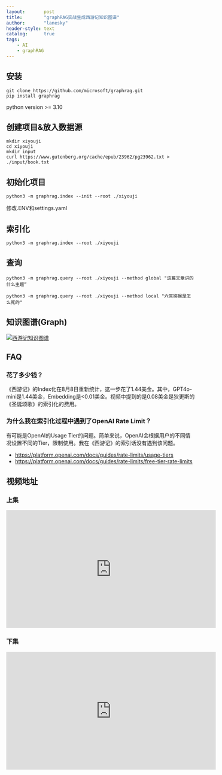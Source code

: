 ```yaml
---
layout:       post
title:        "graphRAG实战生成西游记知识图谱"
author:       "lanesky"
header-style: text
catalog:      true
tags:
    - AI
    - graphRAG
---
```


## 安装

```
git clone https://github.com/microsoft/graphrag.git
pip install graphrag
```

python version >= 3.10

## 创建项目&放入数据源

```
mkdir xiyouji
cd xiyouji
mkdir input
curl https://www.gutenberg.org/cache/epub/23962/pg23962.txt > ./input/book.txt
```

## 初始化项目

```
python3 -m graphrag.index --init --root ./xiyouji
```

修改.ENV和settings.yaml


## 索引化
```
python3 -m graphrag.index --root ./xiyouji
```

## 查询
```
python3 -m graphrag.query --root ./xiyouji --method global "这篇文章讲的什么主题“
```

```
python3 -m graphrag.query --root ./xiyouji --method local "六耳猕猴是怎么死的"
```

## 知识图谱(Graph)

[![西游记知识图谱](https://lanesky.github.io/img/in-post/post-graphrag-xiyouji/xiyouji.svg)](https://lanesky.github.io/img/in-post/post-graphrag-xiyouji/xiyouji.svg)

## FAQ

### 花了多少钱？

《西游记》的Index化在8月8日重新统计，这一步花了1.44美金。其中，GPT4o-mini是1.44美金，Embedding是<0.01美金。视频中提到的是0.08美金是狄更斯的《圣诞颂歌》的索引化的费用。

### 为什么我在索引化过程中遇到了OpenAI Rate Limit？

有可能是OpenAI的Usage Tier的问题。简单来说，OpenAI会根据用户的不同情况设置不同的Tier，限制使用。我在《西游记》的索引话没有遇到该问题。

- https://platform.openai.com/docs/guides/rate-limits/usage-tiers
- https://platform.openai.com/docs/guides/rate-limits/free-tier-rate-limits


## 视频地址

### 上集

<iframe width="560" height="315" src="https://www.youtube.com/embed/DtL3zMVtOOc?si=9aHpUaudJI02m86Z" title="YouTube video player" frameborder="0" allow="accelerometer; autoplay; clipboard-write; encrypted-media; gyroscope; picture-in-picture; web-share" referrerpolicy="strict-origin-when-cross-origin" allowfullscreen></iframe>

### 下集
<iframe width="560" height="315" src="https://www.youtube.com/embed/M36czEGZfHg?si=zzBlREc5N0if3d7c" title="YouTube video player" frameborder="0" allow="accelerometer; autoplay; clipboard-write; encrypted-media; gyroscope; picture-in-picture; web-share" referrerpolicy="strict-origin-when-cross-origin" allowfullscreen></iframe>